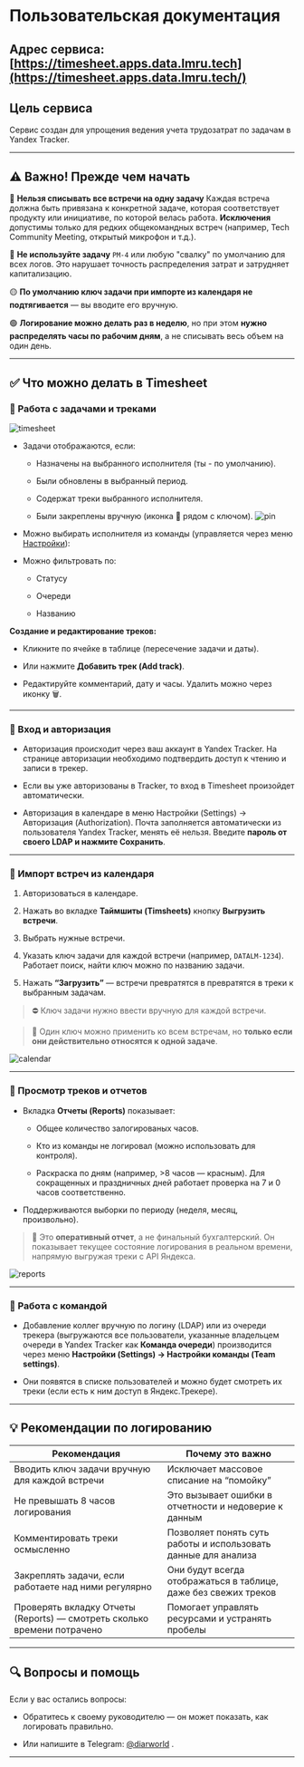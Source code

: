 # Пользовательская документация

## **Адрес сервиса**: [https://timesheet.apps.data.lmru.tech](https://timesheet.apps.data.lmru.tech/)

## Цель сервиса

Сервис создан для упрощения ведения учета трудозатрат по задачам в Yandex Tracker. 

---

## ⚠️ Важно! Прежде чем начать

🔴 **Нельзя списывать все встречи на одну задачу**
Каждая встреча должна быть привязана к конкретной задаче, которая соответствует продукту или инициативе, по которой велась работа.
**Исключения** допустимы только для редких общекомандных встреч (например, Tech Community Meeting, открытый микрофон и т.д.).

🔴 **Не используйте задачу** `PM-4` или любую "свалку" по умолчанию для всех логов.
Это нарушает точность распределения затрат и затрудняет капитализацию.

🟡 **По умолчанию ключ задачи при импорте из календаря не подтягивается** — вы вводите его вручную.

🟢 **Логирование можно делать раз в неделю**, но при этом **нужно распределять часы по рабочим дням**, а не списывать весь объем на один день.

---

## ✅ Что можно делать в Timesheet

### 🔹 Работа с задачами и треками

![timesheet](timesheet.png)

* Задачи отображаются, если:

  * Назначены на выбранного исполнителя (ты - по умолчанию).

  * Были обновлены в выбранный период.

  * Содержат треки выбранного исполнителя.

  * Были закреплены вручную (иконка 📌 рядом с ключом). ![pin](pin.png)

* Можно выбирать исполнителя из команды (управляется через меню [Настройки](#-работа-с-командой)):

* Можно фильтровать по:

  * Статусу

  * Очереди

  * Названию

**Создание и редактирование треков:**

* Кликните по ячейке в таблице (пересечение задачи и даты).

* Или нажмите **Добавить трек (Add track)**.

* Редактируйте комментарий, дату и часы. Удалить можно через иконку 🗑️.

---

### 🔹 Вход и авторизация

* Авторизация происходит через ваш аккаунт в Yandex Tracker. На странице авторизации необходимо подтвердить доступ к чтению и записи в трекер.

* Если вы уже авторизованы в Tracker, то вход в Timesheet произойдет автоматически.

* Авторизация в календаре в меню Настройки (Settings) -\> Авторизация (Authorization). Почта заполняется автоматически из пользователя Yandex Tracker, менять её нельзя.  Введите **пароль от своего LDAP и нажмите Сохранить**.

---

### 🔹 Импорт встреч из календаря

1. Авторизоваться в календаре.

2. Нажать во вкладке **Таймшиты (Timsheets)** кнопку **Выгрузить встречи**.

3. Выбрать нужные встречи.

4. Указать ключ задачи для каждой встречи (например, `DATALM-1234`). Работает поиск, найти ключ можно по названию задачи.

5. Нажать **“Загрузить”** — встречи превратятся в превратятся в треки к выбранным задачам.

> ⛔️ Ключ задачи нужно ввести вручную для каждой встречи.

> 📌 Один ключ можно применить ко всем встречам, но **только если они действительно относятся к одной задаче**.

![calendar](calendar.png)

---

### 🔹 Просмотр треков и отчетов

* Вкладка **Отчеты (Reports)** показывает:

  * Общее количество залогированых часов.

  * Кто из команды не логировал (можно использовать для контроля).

  * Раскраска по дням (например, \>8 часов — красным). Для сокращенных и праздничных дней работает проверка на 7 и 0 часов соответственно.

* Поддерживаются выборки по периоду (неделя, месяц, произвольно).

> 🧩 Это **оперативный отчет**, а не финальный бухгалтерский. Он показывает текущее состояние логирования в реальном времени, напрямую выгружая треки с API Яндекса.

![reports](reports.png)

---

### 🔹 Работа с командой

* Добавление коллег вручную по логину (LDAP) или из очереди трекера (выгружаются все пользователи, указанные владельцем очереди в Yandex Tracker как **Команда очереди**) производится через меню **Настройки (Settings) -> Настройки команды (Team settings)**.

* Они появятся в списке пользователей и можно будет смотреть их треки (если есть к ним доступ в Яндекс.Трекере).

---

## 💡 Рекомендации по логированию

| Рекомендация                                                                | Почему это важно                                                |
| --------------------------------------------------------------------------- | --------------------------------------------------------------- |
| Вводить ключ задачи вручную для каждой встречи                              | Исключает массовое списание на “помойку”                        |
| Не превышать 8 часов логирования                                    | Это вызывает ошибки в отчетности и недоверие к данным           |
| Комментировать треки осмысленно                                              | Позволяет понять суть работы и использовать данные для анализа  |
| Закреплять задачи, если работаете над ними регулярно                       | Они будут всегда отображаться в таблице, даже без свежих треков |
| Проверять вкладку Отчеты (Reports) — смотреть сколько времени потрачено | Помогает  управлять ресурсами и устранять пробелы  |


---

## 🔍 Вопросы и помощь

Если у вас остались вопросы:

* Обратитесь к своему руководителю — он может показать, как логировать правильно.

* Или напишите в Telegram: [@diarworld](https://t.me/diarworld) .

---